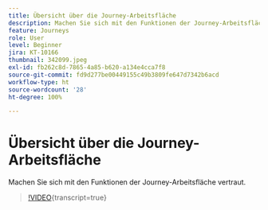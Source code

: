 ```yaml
---
title: Übersicht über die Journey-Arbeitsfläche
description: Machen Sie sich mit den Funktionen der Journey-Arbeitsfläche vertraut.
feature: Journeys
role: User
level: Beginner
jira: KT-10166
thumbnail: 342099.jpeg
exl-id: fb262c8d-7865-4a85-b620-a134e4cca7f8
source-git-commit: fd9d277be00449155c49b3809fe647d7342b6acd
workflow-type: ht
source-wordcount: '28'
ht-degree: 100%

---
```


# Übersicht über die Journey-Arbeitsfläche

Machen Sie sich mit den Funktionen der Journey-Arbeitsfläche vertraut.

>[!VIDEO](https://video.tv.adobe.com/v/342099?quality=12&learn=on){transcript=true}
